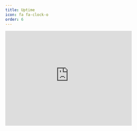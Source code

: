 ```yaml
---
title: Uptime
icon: fa fa-clock-o
order: 6
---
```


<iframe src="https://www.brunorusso.com.br/uptime.html" style="border:none;" height="300" width="400" title="uptime"></iframe>




